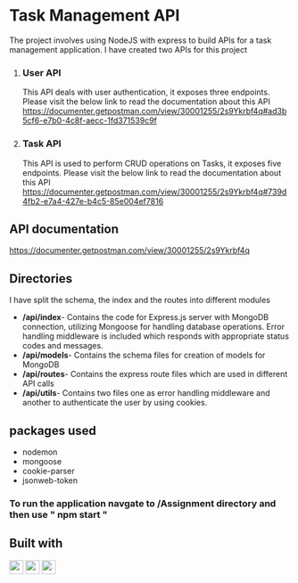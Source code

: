
# Task Management API
The project involves using NodeJS with express to build APIs for a task management application. I have created two APIs for this project

1. ### User API
   This API deals with user authentication, it exposes three endpoints. Please visit the below link to read the documentation about this API
      https://documenter.getpostman.com/view/30001255/2s9Ykrbf4q#ad3b5cf6-e7b0-4c8f-aecc-1fd371539c9f

3. ### Task API
   This API is used to perform CRUD operations on Tasks, it exposes five endpoints. Please visit the below link to read the documentation about this API
      https://documenter.getpostman.com/view/30001255/2s9Ykrbf4q#739d4fb2-e7a4-427e-b4c5-85e004ef7816

## API documentation
https://documenter.getpostman.com/view/30001255/2s9Ykrbf4q

## Directories
   I have split the schema, the index and the routes into different modules
   - **/api/index**- Contains the code for Express.js server with MongoDB connection, utilizing Mongoose for handling database operations. Error handling middleware is included which responds with appropriate status codes and messages.
   - **/api/models**- Contains the schema files for creation of models for MongoDB
   - **/api/routes**- Contains the express route files which are used in different API calls
   - **/api/utils**- Contains two files one as error handling middleware and another to authenticate the user by using cookies.

## packages used
  - nodemon
  - mongoose
  - cookie-parser
  - jsonweb-token

### To run the application navgate to /Assignment directory and then use " npm start "


## Built with

<a href='https://nodejs.org/en' ><img src="https://img.shields.io/badge/node.js-6DA55F?style=for-the-badge&logo=node.js&logoColor=white"  height="25"></a>
<a href='https://expressjs.com/' ><img src="https://img.shields.io/badge/express.js-%23404d59.svg?style=for-the-badge&logo=express&logoColor=%2361DAFB"  height="25"></a>
<a href='https://www.mongodb.com/' ><img src="https://img.shields.io/badge/MongoDB-%234ea94b.svg?style=for-the-badge&logo=mongodb&logoColor=white"  height="25"></a>

